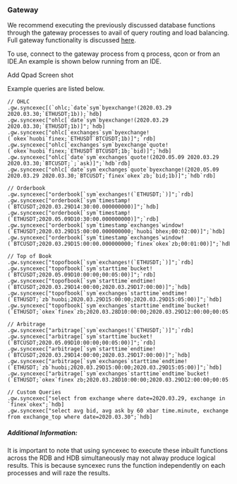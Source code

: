 ### Gateway

We recommend executing the previously discussed database functions through the gateway processes
to avail of query routing and load balancing. Full gateway functionality is discussed [here](http://aquaqanalytics.github.io/TorQ/Processes/#gateway).

To use, connect to the gateway process from q process, qcon or from an IDE.An example is shown below 
running from an IDE.

Add Qpad Screen shot

Example queries are listed below.

    // OHLC 
    .gw.syncexec[(`ohlc;`date`sym`byexchange!(2020.03.29 2020.03.30;`ETHUSDT;1b));`hdb]
    .gw.syncexec["ohlc[`date`sym`byexchange!(2020.03.29 2020.03.30;`ETHUSDT;1b)]";`hdb]
    .gw.syncexec["ohlc[`exchanges`sym`byexchange!(`okex`huobi`finex;`ETHUSDT`BTCUSDT;1b)]";`rdb]
    .gw.syncexec["ohlc[`exchanges`sym`byexchange`quote!(`okex`huobi`finex;`ETHUSDT`BTCUSDT;1b;`bid)]";`hdb]
    .gw.syncexec["ohlc[`date`sym`exchanges`quote!(2020.05.09 2020.03.29 2020.03.30;`BTCUSDT;`;`ask)]";`hdb`rdb]
    .gw.syncexec["ohlc[`date`sym`exchanges`quote`byexchange!(2020.05.09 2020.03.29 2020.03.30;`BTCUSDT;`finex`okex`zb;`bid;1b)]";`hdb`rdb]
    
    // Orderbook
    .gw.syncexec["orderbook[`sym`exchanges!(`ETHUSDT;`)]";`rdb]
    .gw.syncexec["orderbook[`sym`timestamp!(`BTCUSDT;2020.03.29D14:30:00.000000000)]";`hdb]
    .gw.syncexec["orderbook[`sym`timestamp!(`ETHUSDT;2020.05.09D10:30:00.000000000)]";`rdb]
    .gw.syncexec["orderbook[`sym`timestamp`exchanges`window!(`ETHUSDT;2020.03.29D15:00:00.000000000;`huobi`bhex;00:02:00)]";`hdb]
    .gw.syncexec["orderbook[`sym`timestamp`exchanges`window!(`BTCUSDT;2020.03.29D15:00:00.000000000;`finex`okex`zb;00:01:00)]";`hdb]
    
    // Top of Book
    .gw.syncexec["topofbook[`sym`exchanges!(`ETHUSDT;`)]";`rdb]
    .gw.syncexec["topofbook[`sym`starttime`bucket!(`BTCUSDT;2020.05.09D10:00:00;00:05:00)]";`rdb]
    .gw.syncexec["topofbook[`sym`starttime`endtime!(`BTCUSDT;2020.03.29D14:00:00;2020.03.29D17:00:00)]";`hdb]
    .gw.syncexec["topofbook[`sym`exchanges`starttime`endtime!(`ETHUSDT;`zb`huobi;2020.03.29D15:00:00;2020.03.29D15:05:00)]";`hdb]
    .gw.syncexec["topofbook[`sym`exchanges`starttime`endtime`bucket!(`ETHUSDT;`okex`finex`zb;2020.03.28D10:00:00;2020.03.29D12:00:00;00:05:00)]";`hdb]

    // Arbitrage
    .gw.syncexec["arbitrage[`sym`exchanges!(`ETHUSDT;`)]";`rdb]
    .gw.syncexec["arbitrage[`sym`starttime`bucket!(`BTCUSDT;2020.05.09D10:00:00;00:05:00)]";`rdb]
    .gw.syncexec["arbitrage[`sym`starttime`endtime!(`BTCUSDT;2020.03.29D14:00:00;2020.03.29D17:00:00)]";`hdb]
    .gw.syncexec["arbitrage[`sym`exchanges`starttime`endtime!(`ETHUSDT;`zb`huobi;2020.03.29D15:00:00;2020.03.29D15:05:00)]";`hdb]
    .gw.syncexec["arbitrage[`sym`exchanges`starttime`endtime`bucket!(`ETHUSDT;`okex`finex`zb;2020.03.28D10:00:00;2020.03.29D12:00:00;00:05:00)]";`hdb]

    // Custom Queries
    .gw.syncexec["select from exchange where date=2020.03.29, exchange in `finex`okex";`hdb]
    .gw.syncexec["select avg bid, avg ask by 60 xbar time.minute, exchange from exchange_top where date=2020.03.30";`hdb]

##### Additional Information:

It is important to note that using syncexec to execute these inbuilt functions across the RDB
and HDB simultaneously may not alway produce logical results. This is because syncexec runs the
function independently on each processes and will raze the results.

